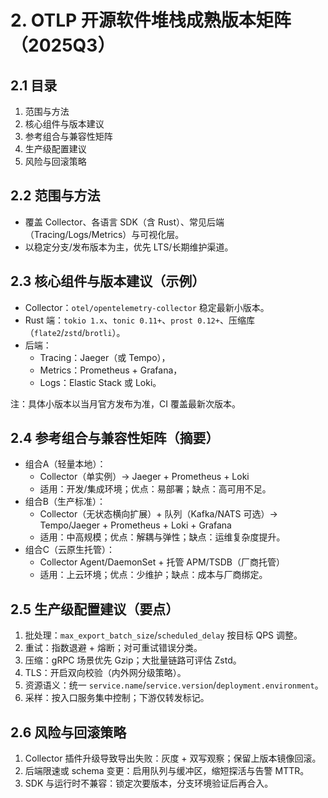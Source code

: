 # 2. OTLP 开源软件堆栈成熟版本矩阵（2025Q3）

## 2.1 目录

1. 范围与方法
2. 核心组件与版本建议
3. 参考组合与兼容性矩阵
4. 生产级配置建议
5. 风险与回滚策略

## 2.2 范围与方法

- 覆盖 Collector、各语言 SDK（含 Rust）、常见后端（Tracing/Logs/Metrics）与可视化层。
- 以稳定分支/发布版本为主，优先 LTS/长期维护渠道。

## 2.3 核心组件与版本建议（示例）

- Collector：`otel/opentelemetry-collector` 稳定最新小版本。
- Rust 端：`tokio 1.x`、`tonic 0.11+`、`prost 0.12+`、压缩库（`flate2`/`zstd`/`brotli`）。
- 后端：
  - Tracing：Jaeger（或 Tempo），
  - Metrics：Prometheus + Grafana，
  - Logs：Elastic Stack 或 Loki。

注：具体小版本以当月官方发布为准，CI 覆盖最新次版本。

## 2.4 参考组合与兼容性矩阵（摘要）

- 组合A（轻量本地）：
  - Collector（单实例）→ Jaeger + Prometheus + Loki
  - 适用：开发/集成环境；优点：易部署；缺点：高可用不足。
- 组合B（生产标准）：
  - Collector（无状态横向扩展）+ 队列（Kafka/NATS 可选）→ Tempo/Jaeger + Prometheus + Loki + Grafana
  - 适用：中高规模；优点：解耦与弹性；缺点：运维复杂度提升。
- 组合C（云原生托管）：
  - Collector Agent/DaemonSet + 托管 APM/TSDB（厂商托管）
  - 适用：上云环境；优点：少维护；缺点：成本与厂商绑定。

## 2.5 生产级配置建议（要点）

1. 批处理：`max_export_batch_size`/`scheduled_delay` 按目标 QPS 调整。
2. 重试：指数退避 + 熔断；对可重试错误分类。
3. 压缩：gRPC 场景优先 Gzip；大批量链路可评估 Zstd。
4. TLS：开启双向校验（内外网分级策略）。
5. 资源语义：统一 `service.name`/`service.version`/`deployment.environment`。
6. 采样：按入口服务集中控制；下游仅转发标记。

## 2.6 风险与回滚策略

1. Collector 插件升级导致导出失败：灰度 + 双写观察；保留上版本镜像回滚。
2. 后端限速或 schema 变更：启用队列与缓冲区，缩短探活与告警 MTTR。
3. SDK 与运行时不兼容：锁定次要版本，分支环境验证后再合入。
